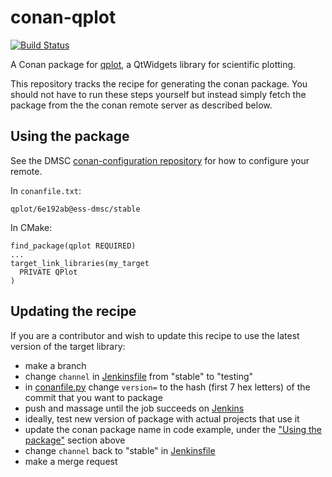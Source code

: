 # conan-qplot

[![Build Status](https://jenkins.esss.dk/dm/job/ess-dmsc/job/conan-qplot/job/master/badge/icon)](https://jenkins.esss.dk/dm/job/ess-dmsc/job/conan-qplot/job/master/)

A Conan package for [qplot](https://github.com/ess-dmsc/qplot), a QtWidgets library for scientific plotting.

This repository tracks the recipe for generating the conan package. You should not have to run these steps yourself but instead simply fetch the package from the the conan remote server as described below.

## Using the package

See the DMSC [conan-configuration repository](https://github.com/ess-dmsc/conan-configuration) for how to configure your remote.

In `conanfile.txt`:

```
qplot/6e192ab@ess-dmsc/stable
```

In CMake:
```
find_package(qplot REQUIRED)
...
target_link_libraries(my_target
  PRIVATE QPlot
)
```

## Updating the recipe

If you are a contributor and wish to update this recipe to use the latest version of the target library:

* make a branch
* change `channel` in [Jenkinsfile](Jenkinsfile) from "stable" to "testing"
* in [conanfile.py](conanfile.py) change `version=` to the hash (first 7 hex letters) of the commit that you want to package
* push and massage until the job succeeds on [Jenkins](https://jenkins.esss.dk/dm/job/ess-dmsc/job/conan-qplot/)
* ideally, test new version of package with actual projects that use it
* update the conan package name in code example, under the ["Using the package"](#using-the-package) section above
* change `channel` back to "stable" in [Jenkinsfile](Jenkinsfile) 
* make a merge request
